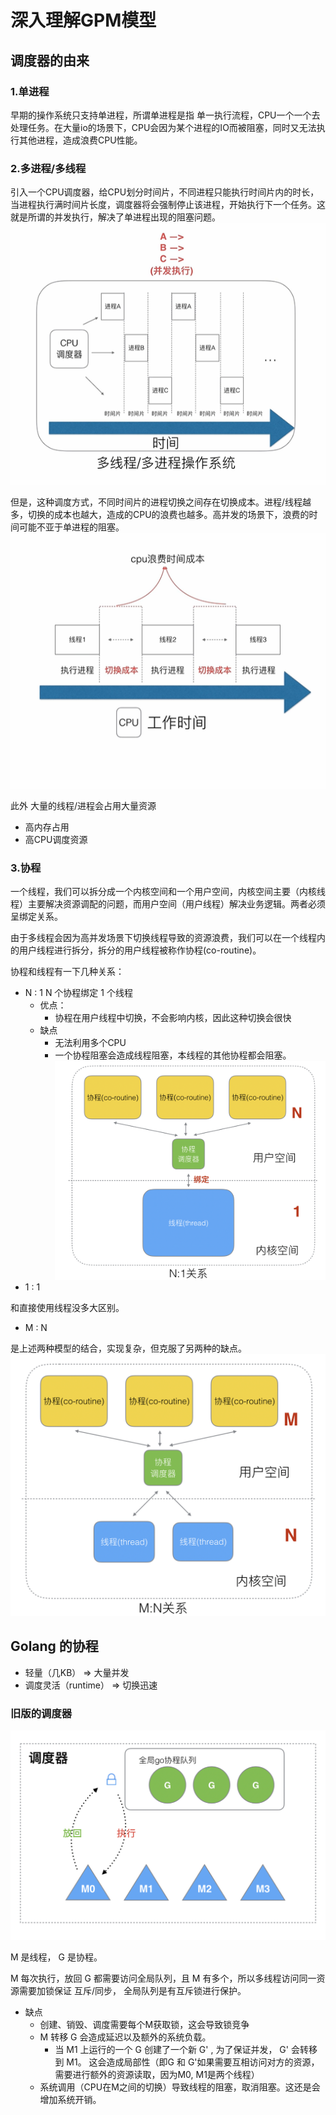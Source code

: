 # 深入理解GPM模型
## 调度器的由来
### 1.单进程
早期的操作系统只支持单进程，所谓单进程是指 单一执行流程，CPU一个一个去处理任务。在大量io的场景下，CPU会因为某个进程的IO而被阻塞，同时又无法执行其他进程，造成浪费CPU性能。
### 2.多进程/多线程
引入一个CPU调度器，给CPU划分时间片，不同进程只能执行时间片内的时长，当进程执行满时间片长度，调度器将会强制停止该进程，开始执行下一个任务。这就是所谓的并发执行，解决了单进程出现的阻塞问题。
![multiple](./multiple-process.png)

但是，这种调度方式，不同时间片的进程切换之间存在切换成本。进程/线程越多，切换的成本也越大，造成的CPU的浪费也越多。高并发的场景下，浪费的时间可能不亚于单进程的阻塞。
![cpu-waste.png](./cpu-waste.png)

此外 大量的线程/进程会占用大量资源
- 高内存占用
- 高CPU调度资源

### 3.协程
一个线程，我们可以拆分成一个内核空间和一个用户空间，内核空间主要（内核线程）主要解决资源调配的问题，而用户空间（用户线程）解决业务逻辑。两者必须呈绑定关系。

由于多线程会因为高并发场景下切换线程导致的资源浪费，我们可以在一个线程内的用户线程进行拆分，拆分的用户线程被称作协程(co-routine)。

协程和线程有一下几种关系：
- N : 1
N 个协程绑定 1 个线程
    - 优点：
        - 协程在用户线程中切换，不会影响内核，因此这种切换会很快
    - 缺点
        - 无法利用多个CPU
        - 一个协程阻塞会造成线程阻塞，本线程的其他协程都会阻塞。
![n-1](./n-1.png)
- 1 : 1

和直接使用线程没多大区别。

- M : N

是上述两种模型的结合，实现复杂，但克服了另两种的缺点。
![m-n](./m-n.png)

## Golang 的协程
- 轻量（几KB） => 大量并发
- 调度灵活（runtime） => 切换迅速

### 旧版的调度器
![old](./old.png)

M 是线程， G 是协程。

M 每次执行，放回 G 都需要访问全局队列，且 M 有多个，所以多线程访问同一资源需要加锁保证 互斥/同步， 全局队列是有互斥锁进行保护。

- 缺点
    - 创建、销毁、调度需要每个M获取锁，这会导致锁竞争
    - M 转移 G 会造成延迟以及额外的系统负载。
        - 当 M1 上运行的一个 G 创建了一个新 G' , 为了保证并发， G' 会转移到 M1。 这会造成局部性（即G 和 G'如果需要互相访问对方的资源，需要进行额外的资源读取，因为M0, M1是两个线程）
    - 系统调用（CPU在M之间的切换）导致线程的阻塞，取消阻塞。这还是会增加系统开销。